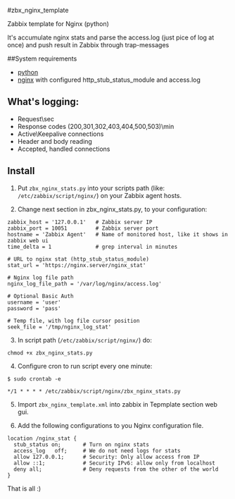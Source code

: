 #zbx_nginx_template

Zabbix template for Nginx (python)

It's accumulate nginx stats and parse the access.log (just pice of log at once) and push result in Zabbix through trap-messages

##System requirements

- [python](http://www.python.org/downloads/)
- [nginx](http://nginx.org/) with configured http_stub_status_module and access.log

## What's logging:

- Request\sec
- Response codes (200,301,302,403,404,500,503)\min
- Active\Keepalive connections
- Header and body reading
- Accepted, handled connections

## Install

1) Put `zbx_nginx_stats.py` into your scripts path (like: `/etc/zabbix/script/nginx/`) on your Zabbix agent hosts.

2) Change next section in zbx_nginx_stats.py, to your configuration:

```
zabbix_host = '127.0.0.1'   # Zabbix server IP
zabbix_port = 10051         # Zabbix server port
hostname = 'Zabbix Agent'   # Name of monitored host, like it shows in zabbix web ui
time_delta = 1              # grep interval in minutes

# URL to nginx stat (http_stub_status_module)
stat_url = 'https://nginx.server/nginx_stat'

# Nginx log file path
nginx_log_file_path = '/var/log/nginx/access.log'

# Optional Basic Auth
username = 'user'
password = 'pass'

# Temp file, with log file cursor position
seek_file = '/tmp/nginx_log_stat'
```

3) In script path (`/etc/zabbix/script/nginx/`) do:
```
chmod +x zbx_nginx_stats.py
```

4) Configure cron to run script every one minute:
```
$ sudo crontab -e

*/1 * * * * /etc/zabbix/script/nginx/zbx_nginx_stats.py
```

5) Import `zbx_nginx_template.xml` into zabbix in Tepmplate section web gui.

6) Add the following configurations to you Nginx configuration file.
```
location /nginx_stat {
  stub_status on;       # Turn on nginx stats
  access_log   off;     # We do not need logs for stats
  allow 127.0.0.1;      # Security: Only allow access from IP
  allow ::1;            # Security IPv6: allow only from localhost
  deny all;             # Deny requests from the other of the world
}
```

That is all :)
